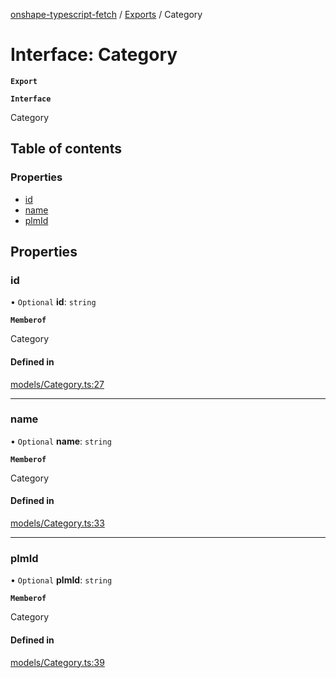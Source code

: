 [onshape-typescript-fetch](../README.md) / [Exports](../modules.md) / Category

# Interface: Category

**`Export`**

**`Interface`**

Category

## Table of contents

### Properties

- [id](Category.md#id)
- [name](Category.md#name)
- [plmId](Category.md#plmid)

## Properties

### id

• `Optional` **id**: `string`

**`Memberof`**

Category

#### Defined in

[models/Category.ts:27](https://github.com/toebes/onshape-typescript-fetch/blob/3e11ae1/models/Category.ts#L27)

___

### name

• `Optional` **name**: `string`

**`Memberof`**

Category

#### Defined in

[models/Category.ts:33](https://github.com/toebes/onshape-typescript-fetch/blob/3e11ae1/models/Category.ts#L33)

___

### plmId

• `Optional` **plmId**: `string`

**`Memberof`**

Category

#### Defined in

[models/Category.ts:39](https://github.com/toebes/onshape-typescript-fetch/blob/3e11ae1/models/Category.ts#L39)
